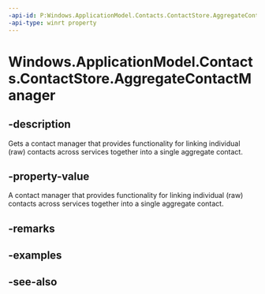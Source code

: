 ```yaml
---
-api-id: P:Windows.ApplicationModel.Contacts.ContactStore.AggregateContactManager
-api-type: winrt property
---
```


<!-- Property syntax
public Windows.ApplicationModel.Contacts.AggregateContactManager AggregateContactManager { get; }
-->

# Windows.ApplicationModel.Contacts.ContactStore.AggregateContactManager

## -description
Gets a contact manager that provides functionality for linking individual (raw) contacts across services together into a single aggregate contact.

## -property-value
A contact manager that provides functionality for linking individual (raw) contacts across services together into a single aggregate contact.

## -remarks

## -examples

## -see-also
